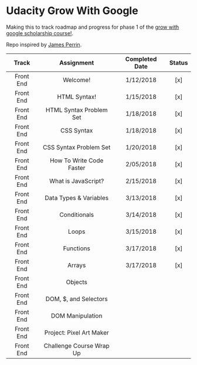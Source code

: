 # Udacity Grow With Google
Making this to track roadmap and progress for phase 1 of the [grow with google scholarship course!](https://www.udacity.com/grow-with-google).

Repo inspired by [James Perrin](https://github.com/jamesperrin/udacity-google-grow).

| Track         | Assignment                  | Completed Date | Status   |
|:-------------:|:---------------------------:|:--------------:|:--------:| 
|Front End      |Welcome!                     | 1/12/2018      |    [x]   |   
|Front End      |HTML Syntax!                 | 1/15/2018      |    [x]   |
|Front End      |HTML Syntax Problem Set      | 1/18/2018      |    [x]   |               
|Front End      |CSS Syntax                   | 1/18/2018      |    [x]   |                     
|Front End      |CSS Syntax Problem Set       | 1/20/2018      |    [x]   |              
|Front End      |How To Write Code Faster     | 2/05/2018      |    [x]   |            
|Front End      |What is JavaScript?          | 2/15/2018      |    [x]   |               
|Front End      |Data Types & Variables       | 3/13/2018      |    [x]   |               
|Front End      |Conditionals                 | 3/14/2018      |    [x]   |               
|Front End      |Loops                        | 3/15/2018      |    [x]   |                     
|Front End      |Functions                    | 3/17/2018      |    [x]   |            
|Front End      |Arrays                       | 3/17/2018      |    [x]   |          
|Front End      |Objects                      |                |          |                    
|Front End      |DOM, $, and Selectors        |                |          |                  
|Front End      |DOM Manipulation             |                |          |      
|Front End      |Project: Pixel Art Maker     |                |          |                   
|Front End      |Challenge Course Wrap Up     |                |          |      


  

